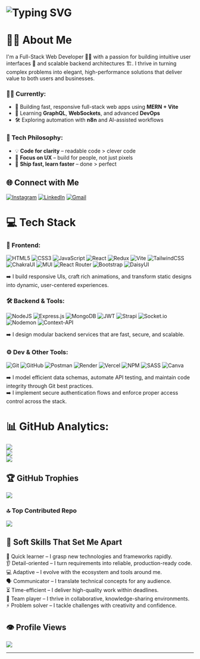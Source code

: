 
<h1>
  <img src="https://readme-typing-svg.herokuapp.com?lines=Hi+there!+I'm+Mohammed+Rahimuddin+Farooqui;Full-stack+Web+Developer;Always+learning+new+things!&center=false&width=600&height=45&color=58A6FF&size=22" alt="Typing SVG" />
</h1>

# 🙋‍♂️ About Me

I'm a Full-Stack Web Developer 🧑‍💻 with a passion for building intuitive user interfaces 🎨 and scalable backend architectures 🏗️. I thrive in turning complex problems into elegant, high-performance solutions that deliver value to both users and businesses.

### 👨‍💻 Currently:
- 🔭 Building fast, responsive full-stack web apps using **MERN + Vite**
- 🌱 Learning **GraphQL**, **WebSockets**, and advanced **DevOps**
- 🛠 Exploring automation with **n8n** and AI-assisted workflows

### 🧰 Tech Philosophy:
- 💡 **Code for clarity** – readable code > clever code
- 🎯 **Focus on UX** – build for people, not just pixels
- 🚀 **Ship fast, learn faster** – done > perfect


## 🌐 Connect with Me

[![Instagram](https://img.shields.io/badge/Instagram-%23E4405F.svg?logo=Instagram&logoColor=white)](https://instagram.com/rahim.farooqui)
[![LinkedIn](https://img.shields.io/badge/LinkedIn-%230077B5.svg?logo=linkedin&logoColor=white)](https://www.linkedin.com/in/mohammed-rahimuddin-farooqui-276b0631a/)
[![Gmail](https://img.shields.io/badge/Email-D14836?logo=gmail&logoColor=white)](mailto:rahimfarooqui38@gmail.com)


# 💻 Tech Stack

### 🎨 Frontend:
![HTML5](https://img.shields.io/badge/html5-%23E34F26.svg?style=for-the-badge&logo=html5&logoColor=white)
![CSS3](https://img.shields.io/badge/css3-%231572B6.svg?style=for-the-badge&logo=css3&logoColor=white)
![JavaScript](https://img.shields.io/badge/javascript-%23323330.svg?style=for-the-badge&logo=javascript&logoColor=%23F7DF1E)
![React](https://img.shields.io/badge/react-%2320232a.svg?style=for-the-badge&logo=react&logoColor=%2361DAFB)
![Redux](https://img.shields.io/badge/redux-%23593d88.svg?style=for-the-badge&logo=redux&logoColor=white)
![Vite](https://img.shields.io/badge/vite-%23646CFF.svg?style=for-the-badge&logo=vite&logoColor=white)
![TailwindCSS](https://img.shields.io/badge/tailwindcss-%2338B2AC.svg?style=for-the-badge&logo=tailwind-css&logoColor=white)
![ChakraUI](https://img.shields.io/badge/chakra-%234ED1C5.svg?style=for-the-badge&logo=chakraui&logoColor=white)
![MUI](https://img.shields.io/badge/MUI-%230081CB.svg?style=for-the-badge&logo=mui&logoColor=white)
![React Router](https://img.shields.io/badge/React_Router-CA4245?style=for-the-badge&logo=react-router&logoColor=white)
![Bootstrap](https://img.shields.io/badge/bootstrap-%238511FA.svg?style=for-the-badge&logo=bootstrap&logoColor=white)
![DaisyUI](https://img.shields.io/badge/daisyui-5A0EF8?style=for-the-badge&logo=daisyui&logoColor=white)

➡️ I build responsive UIs, craft rich animations, and transform static designs into dynamic, user-centered experiences.

### 🛠️ Backend & Tools:
![NodeJS](https://img.shields.io/badge/node.js-6DA55F?style=for-the-badge&logo=node.js&logoColor=white)
![Express.js](https://img.shields.io/badge/express.js-%23404d59.svg?style=for-the-badge&logo=express&logoColor=%2361DAFB)
![MongoDB](https://img.shields.io/badge/MongoDB-%234ea94b.svg?style=for-the-badge&logo=mongodb&logoColor=white)
![JWT](https://img.shields.io/badge/JWT-black?style=for-the-badge&logo=JSON%20web%20tokens)
![Strapi](https://img.shields.io/badge/strapi-%232E7EEA.svg?style=for-the-badge&logo=strapi&logoColor=white)
![Socket.io](https://img.shields.io/badge/Socket.io-black?style=for-the-badge&logo=socket.io&badgeColor=010101)
![Nodemon](https://img.shields.io/badge/NODEMON-%23323330.svg?style=for-the-badge&logo=nodemon&logoColor=%BBDEAD)
![Context-API](https://img.shields.io/badge/Context--Api-000000?style=for-the-badge&logo=react)

➡️ I design modular backend services that are fast, secure, and scalable.

### ⚙️ Dev & Other Tools:
![Git](https://img.shields.io/badge/git-%23F05033.svg?style=for-the-badge&logo=git&logoColor=white)
![GitHub](https://img.shields.io/badge/github-%23121011.svg?style=for-the-badge&logo=github&logoColor=white)
![Postman](https://img.shields.io/badge/Postman-FF6C37?style=for-the-badge&logo=postman&logoColor=white)
![Render](https://img.shields.io/badge/Render-%46E3B7.svg?style=for-the-badge&logo=render&logoColor=white)
![Vercel](https://img.shields.io/badge/vercel-%23000000.svg?style=for-the-badge&logo=vercel&logoColor=white)
![NPM](https://img.shields.io/badge/NPM-%23CB3837.svg?style=for-the-badge&logo=npm&logoColor=white)
![SASS](https://img.shields.io/badge/SASS-hotpink.svg?style=for-the-badge&logo=SASS&logoColor=white)
![Canva](https://img.shields.io/badge/Canva-%2300C4CC.svg?style=for-the-badge&logo=Canva&logoColor=white)

➡️ I model efficient data schemas, automate API testing, and maintain code integrity through Git best practices. </br>
➡️ I implement secure authentication flows and enforce proper access control across the stack.



# 📊 GitHub Analytics:
![](https://github-readme-stats.vercel.app/api?username=rahimfarooqui001&theme=highcontrast&hide_border=false&include_all_commits=true&count_private=true)<br/>
![](https://nirzak-streak-stats.vercel.app/?user=rahimfarooqui001&theme=highcontrast&hide_border=false)<br/>
![](https://github-readme-stats.vercel.app/api/top-langs/?username=rahimfarooqui001&theme=highcontrast&hide_border=false&include_all_commits=true&count_private=true&layout=compact)

## 🏆 GitHub Trophies
![](https://github-profile-trophy.vercel.app/?username=rahimfarooqui001&theme=gruvbox&no-frame=true&no-bg=false&margin-w=4)

### 🔝 Top Contributed Repo
![](https://github-contributor-stats.vercel.app/api?username=rahimfarooqui001&limit=5&theme=dark&combine_all_yearly_contributions=true)


## 🌱 Soft Skills That Set Me Apart

🧠 Quick learner – I grasp new technologies and frameworks rapidly.</br>
👂 Detail-oriented – I turn requirements into reliable, production-ready code.</br>
💻 Adaptive – I evolve with the ecosystem and tools around me.</br>
🗣️ Communicator – I translate technical concepts for any audience.</br>
⏳ Time-efficient – I deliver high-quality work within deadlines.</br>
🤝 Team player – I thrive in collaborative, knowledge-sharing environments.</br>
⚡ Problem solver – I tackle challenges with creativity and confidence.


## 👁️ Profile Views
[![](https://visitcount.itsvg.in/api?id=rahimfarooqui001&icon=0&color=8)](https://visitcount.itsvg.in)

---



